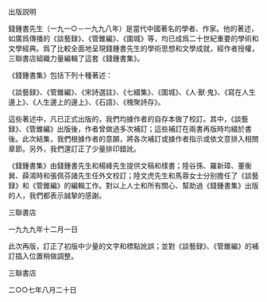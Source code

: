 出版説明

錢鍾書先生（一九一○－一九九八年）是當代中國著名的學者、作家。他的著述，如廣爲傳播的《談藝録》、《管錐編》、《圍城》等，均已成爲二十世紀重要的學術和文學經典。爲了比較全面地呈現錢鍾書先生的學術思想和文學成就，經作者授權，三聯書店組織力量編輯了這套《錢鍾書集》。

《錢鍾書集》包括下列十種著述：

《談藝録》、《管錐編》、《宋詩選註》、《七綴集》、《圍城》、《人·獸·鬼》、《寫在人生邊上》、《人生邊上的邊上》、《石語》、《槐聚詩存》。

這些著述中，凡已正式出版的，我們均據作者的自存本做了校訂。其中，《談藝録》、《管錐編》出版後，作者曾做過多次補訂；這些補訂在兩書再版時均綴於書後。此次結集，我們根據作者的意願，將各次補訂或據作者指示或依文意排入相關章節。另外，我們還訂正了少量排印錯訛。

《錢鍾書集》由錢鍾書先生和楊絳先生提供文稿和樣書；陸谷孫、羅新璋、董衡巽、薛鴻時和張佩芬諸先生任外文校訂；陸文虎先生和馬蓉女士分别擔任了《談藝録》和《管錐編》的編輯工作。對以上人士和所有關心、幫助過《錢鍾書集》出版的人，我們都表示誠摯的感謝。



 三聯書店

一九九九年十二月一日



此次再版，訂正了初版中少量的文字和標點訛誤；並對《談藝録》、《管錐編》的補訂插入位置稍做調整。



 三聯書店

二○○七年八月二十日